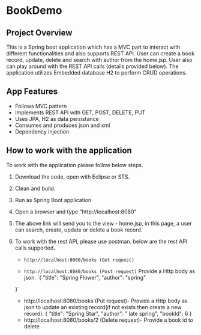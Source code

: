 # BookDemo

## Project Overview
This is a Spring boot application which has a MVC part to interact with different functionalities and also supports REST API. User can create a book record, update, delete and search with author from the home.jsp. User also can play around with the REST API calls (details provided below). The application utilizes Embedded database H2 to perform CRUD operations.

## App Features
- Follows MVC pattern 
- Implements REST API with GET, POST, DELETE, PUT
- Uses JPA, H2 as data persistance
- Consumes and produces json and xml
- Dependency injection

## How to work with the application
To work with the application please follow below steps.

1. Download the code, open with Eclipse or STS.
2. Clean and build.
3. Run as Spring Boot application
4. Open a browser and type "http://localhost:8080"
5. The above link will send you to the view - home.jsp, in this page, a user can search, create, update or delete a book record.
6. To work with the rest API, please use postman. below are the rest API  calls supported.
	* `http://localhost:8080/books (Get request)`

	* `http://localhost:8080/books (Post request)`
	Provide a Http body as json.
   `{
        "title": "Spring Flower",
        "author": "spring"
       
    }`

    * http://localhost:8080/books (Put request)- Provide a Http body as json to update an existing record(if not exists then create a new record).
   {
        "title": "Spring Star",
        "author": " late spring",
         "bookId": 6
     }
     * http://localhost:8080/books/2 (Delete request)- Provide a book id to delete








